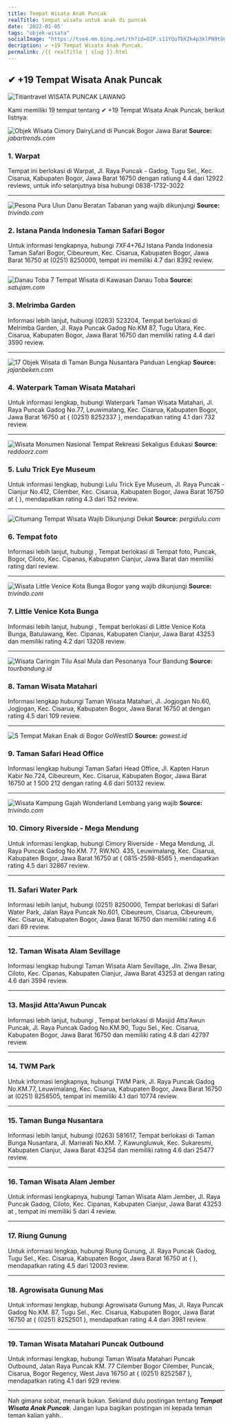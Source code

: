 ```yaml
---
title: Tempat Wisata Anak Puncak
realTitle: tempat wisata untuk anak di puncak
date: '2022-01-05'
tags: "objek-wisata"
socialImage: "https://tse4.mm.bing.net/th?id=OIP.s11YQuTbX2k4p3klPN9tUgEVDg&amp;pid=15.1"
decription: ✔ +19 Tempat Wisata Anak Puncak.
permalink: /{{ realTitle | slug }}.html
---
```


## ✔ +19 Tempat Wisata Anak Puncak

![Titiantravel  WISATA PUNCAK LAWANG](http://1.bp.blogspot.com/-m0Z7ZMRZJn8/TetMOaV8JwI/AAAAAAAAAAw/zaM_l4apQEs/s320/1.jpg)



Kami memiliki 19 tempat tentang ✔ +19 Tempat Wisata Anak Puncak, berikut listnya:



![Objek Wisata Cimory DairyLand di Puncak Bogor Jawa Barat ](https://tse3.mm.bing.net/th?id=OIP.GHQN9uBRt7BnxF026bRRfAHaD7&amp;pid=15.1)
**Source:** _jabartrends.com_


### 1. Warpat



Tempat ini berlokasi di Warpat, Jl. Raya Puncak - Gadog, Tugu Sel., Kec. Cisarua, Kabupaten Bogor, Jawa Barat 16750 dengan ratiung 4.4 dari 12922 reviews, untuk info selanjutnya bisa hubungi 0838-1732-3022

---


![Pesona Pura Ulun Danu Beratan Tabanan yang wajib dikunjungi](https://tse1.mm.bing.net/th?id=OIP.VtXntey4TFlfLiHe8U0GRgHaEc&amp;pid=15.1)
**Source:** _trivindo.com_


### 2. Istana Panda Indonesia Taman Safari Bogor



Untuk informasi lengkapnya, hubungi 7XF4+76J Istana Panda Indonesia Taman Safari Bogor, Cibeureum, Kec. Cisarua, Kabupaten Bogor, Jawa Barat 16750 at (0251) 8250000, tempat ini memiliki 4.7 dari 8392 review.

---


![Danau Toba 7 Tempat Wisata di Kawasan Danau Toba](https://tse2.mm.bing.net/th?id=OIP.GcWyRrkr3enCAYnx2PEDbAHaE6&amp;pid=15.1)
**Source:** _satujam.com_


### 3. Melrimba Garden



Informasi lebih lanjut, hubungi (0263) 523204, Tempat berlokasi di Melrimba Garden, Jl. Raya Puncak Gadog No.KM 87, Tugu Utara, Kec. Cisarua, Kabupaten Bogor, Jawa Barat 16750 dan memiliki rating 4.4 dari 3590 review.

---


![17 Objek Wisata di Taman Bunga Nusantara Panduan Lengkap ](https://tse1.mm.bing.net/th?id=OIP.JJbeqBtalRgdpchYRnC4aAHaE7&amp;pid=15.1)
**Source:** _jajanbeken.com_


### 4. Waterpark Taman Wisata Matahari



Untuk informasi lengkap, hubungi Waterpark Taman Wisata Matahari, Jl. Raya Puncak Gadog No.77, Leuwimalang, Kec. Cisarua, Kabupaten Bogor, Jawa Barat 16750 at { (0251) 8252337 }, mendapatkan rating 4.1 dari 732 review.

---


![Wisata Monumen Nasional Tempat Rekreasi Sekaligus Edukasi ](https://tse4.mm.bing.net/th?id=OIP.4pHSkmRQvqd4VjBV2JztZwHaEK&amp;pid=15.1)
**Source:** _reddoorz.com_


### 5. Lulu Trick Eye Museum



Untuk informasi lengkap, hubungi Lulu Trick Eye Museum, Jl. Raya Puncak - Cianjur No.412, Cilember, Kec. Cisarua, Kabupaten Bogor, Jawa Barat 16750 at {  }, mendapatkan rating 4.3 dari 152 review.

---


![Citumang  Tempat Wisata Wajib Dikunjungi Dekat ](https://tse1.mm.bing.net/th?id=OIP.klexTcc-g5K4GLSkdZRoUwHaE8&amp;pid=15.1)
**Source:** _pergidulu.com_


### 6. Tempat foto



Informasi lebih lanjut, hubungi , Tempat berlokasi di Tempat foto, Puncak, Bogor, Ciloto, Kec. Cipanas, Kabupaten Cianjur, Jawa Barat dan memiliki rating  dari  review.

---


![Wisata Little Venice Kota Bunga Bogor yang wajib dikunjungi](https://tse4.mm.bing.net/th?id=OIP.C_IDv4QbjvmRvQWlqUfSZQHaE6&amp;pid=15.1)
**Source:** _trivindo.com_


### 7. Little Venice Kota Bunga



Informasi lebih lanjut, hubungi , Tempat berlokasi di Little Venice Kota Bunga, Batulawang, Kec. Cipanas, Kabupaten Cianjur, Jawa Barat 43253 dan memiliki rating 4.2 dari 13208 review.

---


![Wisata Caringin Tilu Asal Mula dan Pesonanya  Tour Bandung](https://tse4.mm.bing.net/th?id=OIP.QFwRkkO4CrHamOivoxiRXwHaD4&amp;pid=15.1)
**Source:** _tourbandung.id_


### 8. Taman Wisata Matahari



Informasi lengkap hubungi Taman Wisata Matahari, Jl. Jogjogan No.60, Jogjogan, Kec. Cisarua, Kabupaten Bogor, Jawa Barat 16750 at  dengan rating 4.5 dari 109 review.

---


![5 Tempat Makan Enak di Bogor  GoWestID](https://tse1.mm.bing.net/th?id=OIP.xgn4JxzGD4aDqKTllq2nBAHaE8&amp;pid=15.1)
**Source:** _gowest.id_


### 9. Taman Safari Head Office



Informasi lengkap hubungi Taman Safari Head Office, Jl. Kapten Harun Kabir No.724, Cibeureum, Kec. Cisarua, Kabupaten Bogor, Jawa Barat 16750 at 1 500 212 dengan rating 4.6 dari 50132 review.

---


![Wisata Kampung Gajah Wonderland Lembang yang wajib ](https://tse2.mm.bing.net/th?id=OIP.hcREN3p0Ao2ylnFXA6MItgEyDM&amp;pid=15.1)
**Source:** _trivindo.com_


### 10. Cimory Riverside - Mega Mendung



Untuk informasi lengkap, hubungi Cimory Riverside - Mega Mendung, Jl. Raya Puncak Gadog No.KM. 77, RW.NO. 435, Leuwimalang, Kec. Cisarua, Kabupaten Bogor, Jawa Barat 16750 at { 0815-2598-8565 }, mendapatkan rating 4.5 dari 32867 review.

---


### 11. Safari Water Park



Informasi lebih lanjut, hubungi (0251) 8250000, Tempat berlokasi di Safari Water Park, Jalan Raya Puncak No.601, Cibeureum, Cisarua, Cibeureum, Kec. Cisarua, Kabupaten Bogor, Jawa Barat 16750 dan memiliki rating 4.6 dari 89 review.

---


### 12. Taman Wisata Alam Sevillage



Informasi lengkap hubungi Taman Wisata Alam Sevillage, Jln. Ziwa Besar, Ciloto, Kec. Cipanas, Kabupaten Cianjur, Jawa Barat 43253 at  dengan rating 4.6 dari 3594 review.

---


### 13. Masjid Atta&#039;Awun Puncak



Informasi lebih lanjut, hubungi , Tempat berlokasi di Masjid Atta&#039;Awun Puncak, Jl. Raya Puncak Gadog No.KM.90, Tugu Sel., Kec. Cisarua, Kabupaten Bogor, Jawa Barat 16750 dan memiliki rating 4.8 dari 42797 review.

---


### 14. TWM Park



Untuk informasi lengkapnya, hubungi TWM Park, Jl. Raya Puncak Gadog No.KM.77, Leuwimalang, Kec. Cisarua, Kabupaten Bogor, Jawa Barat 16750 at (0251) 8258505, tempat ini memiliki 4.1 dari 10774 review.

---


### 15. Taman Bunga Nusantara



Informasi lebih lanjut, hubungi (0263) 581617, Tempat berlokasi di Taman Bunga Nusantara, Jl. Mariwati No.KM. 7, Kawungluwuk, Kec. Sukaresmi, Kabupaten Cianjur, Jawa Barat 43254 dan memiliki rating 4.6 dari 25477 review.

---


### 16. Taman Wisata Alam Jember



Untuk informasi lengkapnya, hubungi Taman Wisata Alam Jember, Jl. Raya Puncak Gadog, Ciloto, Kec. Cipanas, Kabupaten Cianjur, Jawa Barat 43253 at , tempat ini memiliki 5 dari 4 review.

---


### 17. Riung Gunung



Untuk informasi lengkap, hubungi Riung Gunung, Jl. Raya Puncak Gadog, Tugu Sel., Kec. Cisarua, Kabupaten Bogor, Jawa Barat 16750 at {  }, mendapatkan rating 4.5 dari 12003 review.

---


### 18. Agrowisata Gunung Mas



Untuk informasi lengkap, hubungi Agrowisata Gunung Mas, Jl. Raya Puncak Gadog No.KM. 87, Tugu Sel., Kec. Cisarua, Kabupaten Bogor, Jawa Barat 16750 at { (0251) 8252501 }, mendapatkan rating 4.4 dari 3981 review.

---


### 19. Taman Wisata Matahari Puncak Outbound



Untuk informasi lengkap, hubungi Taman Wisata Matahari Puncak Outbound, Jalan Raya Puncak KM. 77 Cilember Bogor Cilember, Puncak, Cisarua, Bogor Regency, West Java 16750 at { (0251) 8252587 }, mendapatkan rating 4.1 dari 929 review.

---









Nah gimana sobat, menarik bukan. Sekiand dulu postingan tentang ***Tempat Wisata Anak Puncak***. Jangan lupa bagikan postingan ini kepada teman teman kalian yahh..
